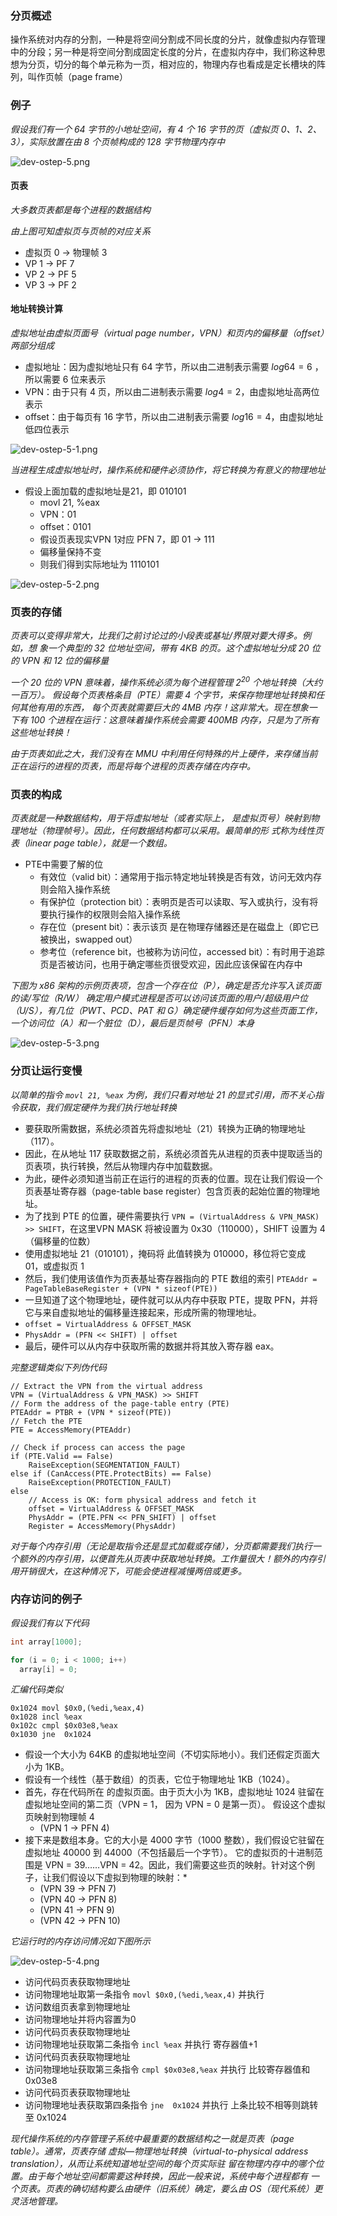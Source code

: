 ### 分页概述

操作系统对内存的分割，一种是将空间分割成不同长度的分片，就像虚拟内存管理中的分段；另一种是将空间分割成固定长度的分片，在虚拟内存中，我们称这种思想为分页，切分的每个单元称为一页，相对应的，物理内存也看成是定长槽块的阵列，叫作页帧（page frame）


### 例子

*假设我们有一个 64 字节的小地址空间，有 4 个 16 字节的页（虚拟页 0、1、2、3），实际放置在由 8 个页帧构成的 128 字节物理内存中*

![dev-ostep-5.png](../../imgs/dev-ostep-5.png)


#### 页表

*大多数页表都是每个进程的数据结构*

*由上图可知虚拟页与页帧的对应关系*

- 虚拟页 0 → 物理帧 3
- VP 1 → PF 7
- VP 2 → PF 5
- VP 3 → PF 2

#### 地址转换计算

*虚拟地址由虚拟页面号（virtual page number，VPN）和页内的偏移量（offset）两部分组成*

- 虚拟地址：因为虚拟地址只有 64 字节，所以由二进制表示需要 $log64 = 6$ ，所以需要 6 位来表示
- VPN：由于只有 4 页，所以由二进制表示需要 $log4 = 2$，由虚拟地址高两位表示
- offset：由于每页有 16 字节，所以由二进制表示需要 $log16 = 4$，由虚拟地址低四位表示

![dev-ostep-5-1.png](../../imgs/dev-ostep-5-1.png)

*当进程生成虚拟地址时，操作系统和硬件必须协作，将它转换为有意义的物理地址*

- 假设上面加载的虚拟地址是21，即 010101
  - movl 21, %eax
  - VPN：01
  - offset：0101
  - 假设页表现实VPN 1对应 PFN 7，即 01 → 111
  - 偏移量保持不变
  - 则我们得到实际地址为 1110101

![dev-ostep-5-2.png](../../imgs/dev-ostep-5-2.png)

### 页表的存储

*页表可以变得非常大，比我们之前讨论过的小段表或基址/界限对要大得多。例如，想 象一个典型的 32 位地址空间，带有 4KB 的页。这个虚拟地址分成 20 位的 VPN 和 12 位的偏移量*

*一个 20 位的 VPN 意味着，操作系统必须为每个进程管理 $2^20$ 个地址转换（大约一百万）。 假设每个页表格条目（PTE）需要 4 个字节，来保存物理地址转换和任何其他有用的东西， 每个页表就需要巨大的 4MB 内存！这非常大。现在想象一下有 100 个进程在运行：这意味着操作系统会需要 400MB 内存，只是为了所有这些地址转换！*

*由于页表如此之大，我们没有在 MMU 中利用任何特殊的片上硬件，来存储当前正在运行的进程的页表，而是将每个进程的页表存储在内存中。*


### 页表的构成

*页表就是一种数据结构，用于将虚拟地址（或者实际上， 是虚拟页号）映射到物理地址（物理帧号）。因此，任何数据结构都可以采用。最简单的形 式称为线性页表（linear page table），就是一个数组。*

- PTE中需要了解的位
  - 有效位（valid bit）：通常用于指示特定地址转换是否有效，访问无效内存则会陷入操作系统
  - 有保护位（protection bit）：表明页是否可以读取、写入或执行，没有将要执行操作的权限则会陷入操作系统
  - 存在位（present bit）：表示该页 是在物理存储器还是在磁盘上（即它已被换出，swapped out）
  - 参考位（reference bit，也被称为访问位，accessed bit）：有时用于追踪页是否被访问，也用于确定哪些页很受欢迎，因此应该保留在内存中


*下图为 x86 架构的示例页表项，包含一个存在位（P），确定是否允许写入该页面的读/写位（R/W） 确定用户模式进程是否可以访问该页面的用户/超级用户位 （U/S），有几位（PWT、PCD、PAT 和 G）确定硬件缓存如何为这些页面工作，一个访问位（A）和一个脏位（D），最后是页帧号（PFN）本身*

![dev-ostep-5-3.png](../../imgs/dev-ostep-5-3.png)


### 分页让运行变慢

*以简单的指令 `movl 21, %eax` 为例，我们只看对地址 21 的显式引用，而不关心指令获取，我们假定硬件为我们执行地址转换*

- 要获取所需数据，系统必须首先将虚拟地址（21）转换为正确的物理地址（117）。
- 因此，在从地址 117 获取数据之前，系统必须首先从进程的页表中提取适当的页表项，执行转换，然后从物理内存中加载数据。 
- 为此，硬件必须知道当前正在运行的进程的页表的位置。现在让我们假设一个页表基址寄存器（page-table base register）包含页表的起始位置的物理地址。
- 为了找到 PTE 的位置，硬件需要执行 `VPN = (VirtualAddress & VPN_MASK) >> SHIFT`，在这里VPN MASK 将被设置为 0x30（110000），SHIFT 设置为 4（偏移量的位数）
- 使用虚拟地址 21（010101），掩码将 此值转换为 010000，移位将它变成 01，或虚拟页 1
- 然后，我们使用该值作为页表基址寄存器指向的 PTE 数组的索引 `PTEAddr = PageTableBaseRegister + (VPN * sizeof(PTE))`
- 一旦知道了这个物理地址，硬件就可以从内存中获取 PTE，提取 PFN，并将它与来自虚拟地址的偏移量连接起来，形成所需的物理地址。
- `offset = VirtualAddress & OFFSET_MASK`
- `PhysAddr = (PFN << SHIFT) | offset`
- 最后，硬件可以从内存中获取所需的数据并将其放入寄存器 eax。


*完整逻辑类似下列伪代码*

```pseudo
// Extract the VPN from the virtual address
VPN = (VirtualAddress & VPN_MASK) >> SHIFT
// Form the address of the page-table entry (PTE)
PTEAddr = PTBR + (VPN * sizeof(PTE))
// Fetch the PTE
PTE = AccessMemory(PTEAddr)

// Check if process can access the page 
if (PTE.Valid == False) 
    RaiseException(SEGMENTATION_FAULT) 
else if (CanAccess(PTE.ProtectBits) == False) 
    RaiseException(PROTECTION_FAULT) 
else 
    // Access is OK: form physical address and fetch it 
    offset = VirtualAddress & OFFSET_MASK 
    PhysAddr = (PTE.PFN << PFN_SHIFT) | offset 
    Register = AccessMemory(PhysAddr)
```

*对于每个内存引用（无论是取指令还是显式加载或存储），分页都需要我们执行一个额外的内存引用，以便首先从页表中获取地址转换。工作量很大！额外的内存引用开销很大，在这种情况下，可能会使进程减慢两倍或更多。*

### 内存访问的例子

*假设我们有以下代码*

```c
int array[1000];

for (i = 0; i < 1000; i++)
  array[i] = 0;
```

*汇编代码类似*

```
0x1024 movl $0x0,(%edi,%eax,4) 
0x1028 incl %eax 
0x102c cmpl $0x03e8,%eax 
0x1030 jne  0x1024
```

- 假设一个大小为 64KB 的虚拟地址空间（不切实际地小）。我们还假定页面大小为 1KB。
- 假设有一个线性（基于数组）的页表，它位于物理地址 1KB（1024）。
- 首先，存在代码所在 的虚拟页面。由于页大小为 1KB，虚拟地址 1024 驻留在虚拟地址空间的第二页（VPN = 1， 因为 VPN = 0 是第一页）。 假设这个虚拟页映射到物理帧 4
  - (VPN 1  → PFN 4)
- 接下来是数组本身。它的大小是 4000 字节（1000 整数），我们假设它驻留在虚拟地址 40000 到 44000（不包括最后一个字节）。 它的虚拟页的十进制范围是 VPN = 39……VPN = 42。因此，我们需要这些页的映射。针对这个例子，让我们假设以下虚拟到物理的映射：*
  - (VPN 39 → PFN 7)
  - (VPN 40 → PFN 8)
  - (VPN 41 → PFN 9)
  - (VPN 42 → PFN 10)

*它运行时的内存访问情况如下图所示*

![dev-ostep-5-4.png](../../imgs/dev-ostep-5-4.png)

- 访问代码页表获取物理地址
- 访问物理地址取第一条指令 `movl $0x0,(%edi,%eax,4)` 并执行
- 访问数组页表拿到物理地址
- 访问物理地址并将内容置为0
- 访问代码页表获取物理地址
- 访问物理地址获取第二条指令 `incl %eax` 并执行 寄存器值+1
- 访问代码页表获取物理地址
- 访问物理地址获取第三条指令 `cmpl $0x03e8,%eax` 并执行 比较寄存器值和0x03e8
- 访问代码页表获取物理地址
- 访问物理地址表获取第四条指令 `jne  0x1024` 并执行 上条比较不相等则跳转至 0x1024


*现代操作系统的内存管理子系统中最重要的数据结构之一就是页表（page table）。通常，页表存储 虚拟—物理地址转换（virtual-to-physical address translation），从而让系统知道地址空间的每个页实际驻 留在物理内存中的哪个位置。由于每个地址空间都需要这种转换，因此一般来说，系统中每个进程都有 一个页表。页表的确切结构要么由硬件（旧系统）确定，要么由 OS（现代系统）更灵活地管理。*